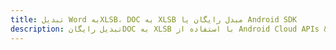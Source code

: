 ---title: تبدیل Word بهXLSB، DOC به XLSB مبدل رایگان یا Android SDKdescription: تبدیل رایگانDOC به XLSB با استفاده از Android Cloud APIs & SDK. همچنین اسناد Microsoft Word و OpenOffice را در Cloud ایجاد، ویرایش و رندر کنید.---